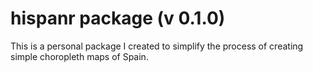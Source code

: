 # hispanr package (v 0.1.0)
This is a personal package I created to simplify the process of creating simple choropleth maps of Spain.
